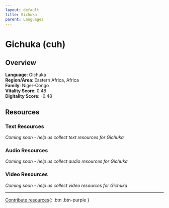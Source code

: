 ```yaml
---
layout: default
title: Gichuka
parent: Languages
---
```


# Gichuka (cuh)

## Overview

**Language**: Gichuka  
**Region/Area**: Eastern Africa, Africa  
**Family**: Niger-Congo  
**Vitality Score**: 0.48  
**Digitality Score**: -0.48  

## Resources

### Text Resources
*Coming soon - help us collect text resources for Gichuka*

### Audio Resources
*Coming soon - help us collect audio resources for Gichuka*

### Video Resources
*Coming soon - help us collect video resources for Gichuka*

---

[Contribute resources](https://fairtrain.github.io/){: .btn .btn-purple }
